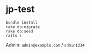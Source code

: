 # jp-test

    bundle install
    rake db:migrate
    rake db:seed
    rails s

Admin: `admin@example.com` / `admin1234`

